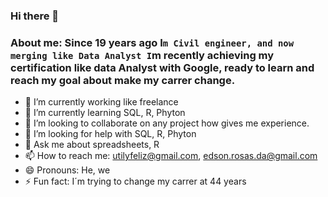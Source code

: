 ### Hi there 👋

### About me: Since 19 years ago I`m Civil engineer, and now merging like Data Analyst I`m recently achieving my certification like data Analyst with Google, ready to learn and reach my goal about make my carrer change.

- 🔭 I’m currently working like freelance
- 🌱 I’m currently learning SQL, R, Phyton
- 👯 I’m looking to collaborate on any project how gives me experience.
- 🤔 I’m looking for help with SQL, R, Phyton
- 💬 Ask me about spreadsheets, R
- 📫 How to reach me: utilyfeliz@gmail.com, edson.rosas.da@gmail.com
- 😄 Pronouns: He, we 
- ⚡ Fun fact: I´m trying to change my carrer at 44 years 

<!--
**EDSON-R/EDSON-R** is a ✨ _special_ ✨ repository because its `README.md` (this file) appears on your GitHub profile.
